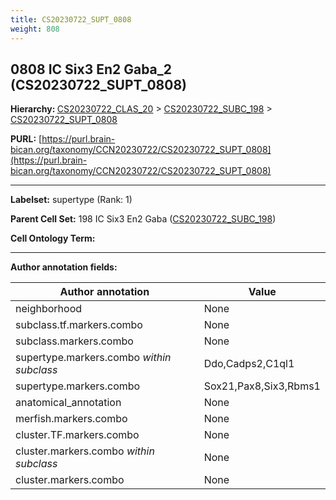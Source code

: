```yaml
---
title: CS20230722_SUPT_0808
weight: 808
---
```

## 0808 IC Six3 En2 Gaba_2 (CS20230722_SUPT_0808)
<b>Hierarchy: </b>
[CS20230722_CLAS_20](../CS20230722_CLAS_20) >
[CS20230722_SUBC_198](../CS20230722_SUBC_198) >
[CS20230722_SUPT_0808](../CS20230722_SUPT_0808)

**PURL:** [https://purl.brain-bican.org/taxonomy/CCN20230722/CS20230722_SUPT_0808](https://purl.brain-bican.org/taxonomy/CCN20230722/CS20230722_SUPT_0808)

---


**Labelset:** supertype (Rank: 1)

**Parent Cell Set:** 198 IC Six3 En2 Gaba ([CS20230722_SUBC_198](../CS20230722_SUBC_198))



**Cell Ontology Term:** 

[MARKER GENES.]: #


---

[TRANSFERRED ANNOTATIONS.]: #


[AUTHOR ANNOTATION FIELDS.]: #


**Author annotation fields:**

| Author annotation | Value |
|-------------------|-------|
|neighborhood|None|
|subclass.tf.markers.combo|None|
|subclass.markers.combo|None|
|supertype.markers.combo _within subclass_|Ddo,Cadps2,C1ql1|
|supertype.markers.combo|Sox21,Pax8,Six3,Rbms1|
|anatomical_annotation|None|
|merfish.markers.combo|None|
|cluster.TF.markers.combo|None|
|cluster.markers.combo _within subclass_|None|
|cluster.markers.combo|None|
